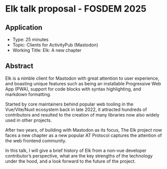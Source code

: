 # Elk talk proposal - FOSDEM 2025

## Application
- Type: 25 minutes
- Topic: Clients for ActivityPub (Mastodon)
- Working Title: Elk: A new chapter


## Abstract

Elk is a nimble client for Mastodon with great attention to user experience, and boasting unique features such as being an installable Progressive Web App (PWA), support for code blocks with syntax highlighting, and markdown formatting.

Started by core maintainers behind popular web tooling in the Vue/Vite/Nuxt ecosystem back in late 2022, it attracted hundreds of contributors and resulted to the creation of many libraries now also widely used in other projects.

After two years, of building with Mastodon as its focus, The Elk project now faces a new chapter as a new popular AT Protocol captures the attention of the web frontend community.

In this talk, I will give a brief history of Elk from a non-vue developer contributor’s perspective, what are the key strengths of the technology under the hood, and a look forward to the future of the project.
